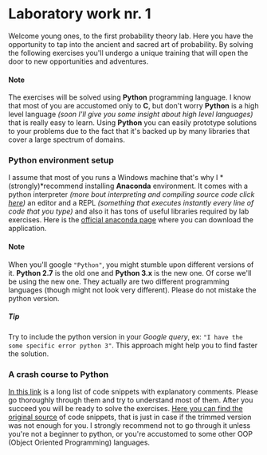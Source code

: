 # Laboratory work nr. 1

Welcome young ones, to the first probability theory lab. Here you have the opportunity to tap into the ancient and sacred art of probability. By solving the following exercises you'll undergo a unique training that will open the door to new opportunities and adventures.

#### Note
The exercises will be solved using **Python** programming language. I know that most of you are accustomed only to **C**, but don't worry **Python** is a high level language *(soon I'll give you some insight about high level languages)* that is really easy to learn. Using **Python** you can easily prototype solutions to your problems due to the fact that it's backed up by many libraries that cover a large spectrum of domains.

### Python environment setup
I assume that most of you runs a Windows machine that's why I *(strongly)*recommend installing **Anaconda** environment. It comes with a python interpreter *(more bout interpreting and compiling source code click [here](https://www.youtube.com/watch?v=qaj7nO1HUqA))* an editor and a REPL *(something that executes instantly every line of code that you type)* and also it has tons of useful libraries required by lab exercises. Here is the [official anaconda page](https://www.continuum.io/downloads) where you can download the application.

#### Note
When you'll google `"Python"`, you might stumble upon different versions of it. **Python 2.7** is the old one and **Python 3.x** is the new one. Of corse we'll be using the new one. They actually are two different programming languages (though might not look very different). Please do not mistake the python version.


##### Tip
Try to include the python version in your *Google query*, ex: `"I have the some specific error python 3"`. This approach might help you to find faster the solution.

### A crash course to Python
[In this link](https://github.com/sergiu-terman/labs/blob/master/tpi/lab1/python_crash_course.md) is a long list of code snippets with explanatory comments. Please go thoroughly through them and try to understand most of them. After you succeed you will be ready to solve  the exercises. [Here you can find the original source](https://learnxinyminutes.com/docs/python3/) of code snippets, that is just in case if the trimmed version was not enough for you. I strongly recommend not to go through it unless you're not a beginner to python, or you're accustomed to some other OOP (Object Oriented Programming) languages.


